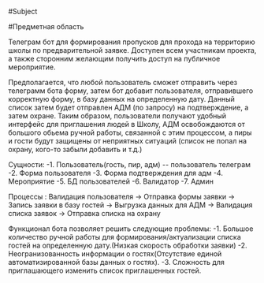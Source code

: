 #Subject

#Предметная область

Телеграм бот для формирования пропусков для прохода на территорию школы по предварительной заявке. Доступен всем участникам проекта, а также сторонним желающим получить доступ на публичное мероприятиe.

Предполагается, что любой пользователь сможет отправить через телеграмм бота форму, затем бот добавит пользователя, отправившего корректную форму, в базу данных на определенную дату. Данный список затем будет отправлен АДМ (по запросу) на подтверждение, а затем охране.
Таким образом, пользователи получают удобный интерфейс для приглашения людей в Школу, АДМ освобождаются от большого обьема ручной работы, связанной с этим процессом, а пиры и гости будут защищены от неприятных ситуаций (список не попал на охрану, кого-то забыли добавить и т.д.)

Сущности:
-1. Пользователь(гость, пир, адм) -- пользователь телеграм
-2. Форма пользователя
-3. Форма подтверждения для адм
-4. Мероприятие
-5. БД пользователей
-6. Валидатор
-7. Админ

Процессы :
	Валидация пользователя  ->
	Отправка формы заявки -> 
	Запись заявки в базу гостей ->
	Выгрузка данных для АДМ -> 
	Валидация списка заявок ->
	Отправка списка на охрану

Функционал бота позволяет решить следующие проблемы:
-1.  Большое количество ручной работы для формирования/актуализации списка гостей на определенную дату.(Низкая скорость обработки заявки)
-2.  Неогранизованность информации о гостях(Отсутствие единой автоматизированной базы данных о гостях).
-3.  Сложность для приглашающего изменить список приглашенных гостей.
